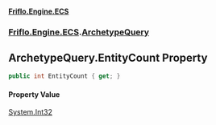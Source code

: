 #### [Friflo.Engine.ECS](index.md 'index')
### [Friflo.Engine.ECS](Friflo.Engine.ECS.md 'Friflo.Engine.ECS').[ArchetypeQuery](ArchetypeQuery.md 'Friflo.Engine.ECS.ArchetypeQuery')

## ArchetypeQuery.EntityCount Property

```csharp
public int EntityCount { get; }
```

#### Property Value
[System.Int32](https://docs.microsoft.com/en-us/dotnet/api/System.Int32 'System.Int32')